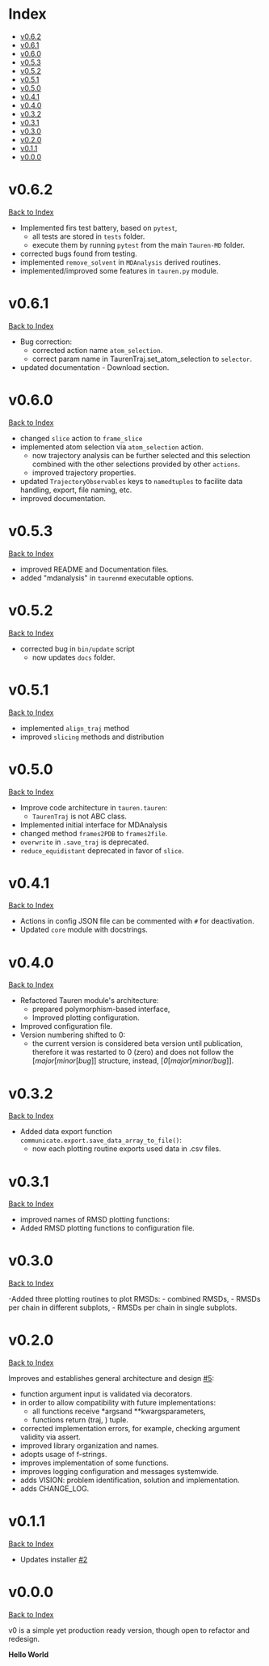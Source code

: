 # Index

- [v0.6.2](https://github.com/joaomcteixeira/Tauren-MD/blob/master/CHANGE_LOG.md#v062)
- [v0.6.1](https://github.com/joaomcteixeira/Tauren-MD/blob/master/CHANGE_LOG.md#v061)
- [v0.6.0](https://github.com/joaomcteixeira/Tauren-MD/blob/master/CHANGE_LOG.md#v060)
- [v0.5.3](https://github.com/joaomcteixeira/Tauren-MD/blob/master/CHANGE_LOG.md#v053)
- [v0.5.2](https://github.com/joaomcteixeira/Tauren-MD/blob/master/CHANGE_LOG.md#v052)
- [v0.5.1](https://github.com/joaomcteixeira/Tauren-MD/blob/master/CHANGE_LOG.md#v051)
- [v0.5.0](https://github.com/joaomcteixeira/Tauren-MD/blob/master/CHANGE_LOG.md#v050)
- [v0.4.1](https://github.com/joaomcteixeira/Tauren-MD/blob/master/CHANGE_LOG.md#v041)
- [v0.4.0](https://github.com/joaomcteixeira/Tauren-MD/blob/master/CHANGE_LOG.md#v040)
- [v0.3.2](https://github.com/joaomcteixeira/Tauren-MD/blob/master/CHANGE_LOG.md#v032)
- [v0.3.1](https://github.com/joaomcteixeira/Tauren-MD/blob/master/CHANGE_LOG.md#v031)
- [v0.3.0](https://github.com/joaomcteixeira/Tauren-MD/blob/master/CHANGE_LOG.md#v030)
- [v0.2.0](https://github.com/joaomcteixeira/Tauren-MD/blob/master/CHANGE_LOG.md#v020)
- [v0.1.1](https://github.com/joaomcteixeira/Tauren-MD/blob/master/CHANGE_LOG.md#v011)
- [v0.0.0](https://github.com/joaomcteixeira/Tauren-MD/blob/master/CHANGE_LOG.md#v000)

# v0.6.2
[Back to Index][1]

- Implemented firs test battery, based on `pytest`,
  - all tests are stored in `tests` folder.
  - execute them by running `pytest` from the main `Tauren-MD` folder.
- corrected bugs found from testing.
- implemented `remove_solvent` in `MDAnalysis` derived routines.
- implemented/improved some features in `tauren.py` module.

# v0.6.1
[Back to Index][1]

- Bug correction:
  - corrected action name `atom_selection`.
  - correct param name in TaurenTraj.set_atom_selection to `selector`.
- updated documentation - Download section.

# v0.6.0
[Back to Index][1]

- changed `slice` action to `frame_slice`
- implemented atom selection via `atom_selection` action.
  - now trajectory analysis can be further selected and this selection combined with the other selections provided by other `actions`.
  - improved trajectory properties.
- updated `TrajectoryObservables` keys to `namedtuples` to facilite data handling, export, file naming, etc.
- improved documentation.

# v0.5.3
[Back to Index][1]

- improved README and Documentation files.
- added "mdanalysis" in `taurenmd` executable options.

# v0.5.2
[Back to Index][1]

- corrected bug in `bin/update` script
  - now updates `docs` folder.

# v0.5.1
[Back to Index][1]

- implemented `align_traj` method
- improved `slicing` methods and distribution

# v0.5.0
[Back to Index][1]

- Improve code architecture in `tauren.tauren`:
  - `TaurenTraj` is not ABC class.
- Implemented initial interface for MDAnalysis
- changed method `frames2PDB` to `frames2file`.
- `overwrite` in `.save_traj` is deprecated.
- `reduce_equidistant` deprecated in favor of `slice`.

# v0.4.1
[Back to Index][1]

- Actions in config JSON file can be commented with `#` for deactivation.
- Updated `core` module with docstrings.

# v0.4.0
[Back to Index][1]

- Refactored Tauren module's architecture:
  - prepared polymorphism-based interface,
  - Improved plotting configuration.
- Improved configuration file.
- Version numbering shifted to 0:
  - the current version is considered beta version until publication, therefore it was restarted to 0 (zero) and does not follow the [_major_[_minor_[_bug_]] structure, instead, [_0_[_major_[_minor/bug_]].

# v0.3.2
[Back to Index][1]

- Added data export function `communicate.export.save_data_array_to_file()`:
  - now each plotting routine exports used data in .csv files.

# v0.3.1
[Back to Index][1]

- improved names of RMSD plotting functions:
- Added RMSD plotting functions to configuration file.


# v0.3.0
[Back to Index][1]

-Added three plotting routines to plot RMSDs:
    - combined RMSDs,
    - RMSDs per chain in different subplots,
    - RMSDs per chain in single subplots.

# v0.2.0
[Back to Index][1]

Improves and establishes general architecture and design [#5](https://github.com/joaomcteixeira/Tauren-MD/pull/5):

- function argument input is validated via decorators.
- in order to allow compatibility with future implementations:
    - all functions receive *argsand **kwargsparameters,
    - functions return (traj, ) tuple.
- corrected implementation errors, for example, checking argument validity via assert.
- improved library organization and names.
- adopts usage of f-strings.
- improves implementation of some functions.
- improves logging configuration and messages systemwide.
- adds VISION: problem identification, solution and implementation.
- adds CHANGE_LOG.

# v0.1.1
[Back to Index][1]

- Updates installer [#2](https://github.com/joaomcteixeira/Tauren-MD/pull/2)

# v0.0.0
[Back to Index][1]

v0 is a simple yet production ready version, though open to refactor and redesign.

**Hello World**


[1]: https://github.com/joaomcteixeira/Tauren-MD/blob/master/CHANGE_LOG.md#Index

